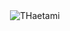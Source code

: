 <p>&nbsp;<img align="center" src="https://github-readme-stats.vercel.app/api?username=THaetami&show_icons=true&locale=en" alt="THaetami" /></p>

